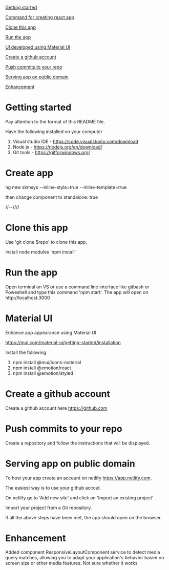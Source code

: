 [Getting started](#getting-started)

[Command for creating react app](#create-app)

[Clone this app](#clone-this-app)

[Run the app](#run-the-app)

[UI developed using Material UI](#material-ui)

[Create a github account](#create-a-github-account)

[Push commits to your repo](#push-commits-to-your-repo)

[Serving app on public domain](#serving-app-on-public-domain)

[Enhancement](#enhancement)


# Getting started

Pay attention to the format of this README file.

Have the following installed on your computer

1. Visual studio IDE - https://code.visualstudio.com/download
2. Node js - https://nodejs.org/en/download/
3. Git tools - https://gitforwindows.org/

# Create app

ng new skmsys --inline-style=true --inline-template=true

then change component to standalone: true

//--////

# Clone this app

Use 'git clone $repo' to clone this app.

Install node modules 'npm install'

# Run the app

Open terminal on VS or use a command line interface like gitbash or Poweshell and type this command 'npm start'. The app will open on http://localhost:3000

# Material UI

Enhance app appearance using Material UI

https://mui.com/material-ui/getting-started/installation

Install the following

1. npm install @mui/icons-material
2. npm install @emotion/react
3. npm install @emotion/styled

# Create a github account

Create a github account here https://github.com

# Push commits to your repo

Create a repository and follow the instructions that will be displayed.

# Serving app on public domain

To host your app create an account on netlify https://app.netlify.com.

The easiest way is to use your github accout.

On netlify go to 'Add new site' and click on 'Import an existing project'

Import your project from a Git repository.

If all the above steps have been met, the app should open on the browser.

# Enhancement

Added component ResponsiveLayoutComponent service to detect media query matches, 
allowing you to adapt your application's behavior based on screen size or other media features.
Not sure whether it works 

